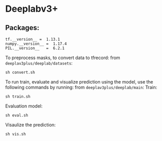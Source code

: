 # Deeplabv3+
## Packages:
```
tf.__version__ =  1.13.1
numpy.__version__ =  1.17.4
PIL.__version__   =  6.2.1
```
To preprocess masks, to convert data to tfrecord:
from `deeplav3plus/deeplab/datasets`:
```
sh convert.sh
```

To run train, evaluate and visualize prediction using the model, use the following commands by running:
from `deeplav3plus/deeplab/main`:
Train:
```
sh train.sh 
```
Evaluation model:
```
sh eval.sh 
```
Visaulize the prediction:
```
sh vis.sh
```
